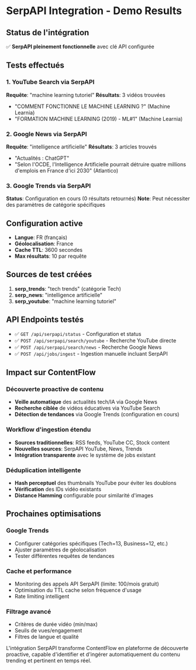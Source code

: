 # SerpAPI Integration - Demo Results

## Status de l'intégration
✅ **SerpAPI pleinement fonctionnelle** avec clé API configurée

## Tests effectués

### 1. YouTube Search via SerpAPI
**Requête**: "machine learning tutoriel"
**Résultats**: 3 vidéos trouvées
- "COMMENT FONCTIONNE LE MACHINE LEARNING ?" (Machine Learnia)
- "FORMATION MACHINE LEARNING (2019) - ML#1" (Machine Learnia)

### 2. Google News via SerpAPI  
**Requête**: "intelligence artificielle"
**Résultats**: 3 articles trouvés
- "Actualités : ChatGPT"
- "Selon l'OCDE, l'Intelligence Artificielle pourrait détruire quatre millions d'emplois en France d'ici 2030" (Atlantico)

### 3. Google Trends via SerpAPI
**Status**: Configuration en cours (0 résultats retournés)
**Note**: Peut nécessiter des paramètres de catégorie spécifiques

## Configuration active
- **Langue**: FR (français)
- **Géolocalisation**: France  
- **Cache TTL**: 3600 secondes
- **Max résultats**: 10 par requête

## Sources de test créées
1. **serp_trends**: "tech trends" (catégorie Tech)
2. **serp_news**: "intelligence artificielle" 
3. **serp_youtube**: "machine learning tutoriel"

## API Endpoints testés
- ✅ `GET /api/serpapi/status` - Configuration et status
- ✅ `POST /api/serpapi/search/youtube` - Recherche YouTube directe
- ✅ `POST /api/serpapi/search/news` - Recherche Google News
- ✅ `POST /api/jobs/ingest` - Ingestion manuelle incluant SerpAPI

## Impact sur ContentFlow

### Découverte proactive de contenu
- **Veille automatique** des actualités tech/IA via Google News
- **Recherche ciblée** de vidéos éducatives via YouTube Search  
- **Détection de tendances** via Google Trends (configuration en cours)

### Workflow d'ingestion étendu
- **Sources traditionnelles**: RSS feeds, YouTube CC, Stock content
- **Nouvelles sources**: SerpAPI YouTube, News, Trends
- **Intégration transparente** avec le système de jobs existant

### Déduplication intelligente
- **Hash perceptuel** des thumbnails YouTube pour éviter les doublons
- **Vérification** des IDs vidéo existants
- **Distance Hamming** configurable pour similarité d'images

## Prochaines optimisations

### Google Trends
- Configurer catégories spécifiques (Tech=13, Business=12, etc.)
- Ajuster paramètres de géolocalisation
- Tester différentes requêtes de tendances

### Cache et performance  
- Monitoring des appels API SerpAPI (limite: 100/mois gratuit)
- Optimisation du TTL cache selon fréquence d'usage
- Rate limiting intelligent

### Filtrage avancé
- Critères de durée vidéo (min/max)
- Seuils de vues/engagement
- Filtres de langue et qualité

L'intégration SerpAPI transforme ContentFlow en plateforme de découverte proactive, capable d'identifier et d'ingérer automatiquement du contenu trending et pertinent en temps réel.